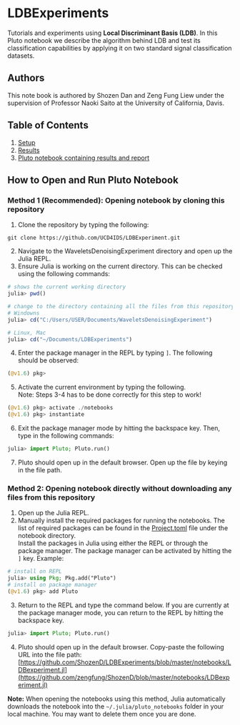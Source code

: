 # LDBExperiments
Tutorials and experiments using **Local Discriminant Basis (LDB)**.
In this Pluto notebook we describe the algorithm behind LDB and test its classification capabilities by applying it on two standard signal classification datasets.

## Authors
This note book is authored by Shozen Dan and Zeng Fung Liew under the supervision of Professor Naoki Saito at the University of California, Davis.

## Table of Contents
1. [Setup](#setup)
2. [Results](#results)
3. [Pluto notebook containing results and report](notebooks/LDBexperiment.jl)

## How to Open and Run Pluto Notebook <a name="setup"></a>
### Method 1 (**Recommended**): Opening notebook by cloning this repository
1. Clone the repository by typing the following:
```shell
git clone https://github.com/UCD4IDS/LDBExperiment.git
```
2. Navigate to the WaveletsDenoisingExperiment directory and open up the Julia REPL.
3. Ensure Julia is working on the current directory. This can be checked using the following commands:
```julia
# shows the current working directory
julia> pwd() 

# change to the directory containing all the files from this repository. Eg:
# Windowns
julia> cd("C:/Users/USER/Documents/WaveletsDenoisingExperiment")

# Linux, Mac
julia> cd("~/Documents/LDBExperiments")
```
4. Enter the package manager in the REPL by typing `]`. The following should be observed:
```julia
(@v1.6) pkg> 
```
5. Activate the current environment by typing the following.   
Note: Steps 3-4 has to be done correctly for this step to work!
```julia
(@v1.6) pkg> activate ./notebooks
(@v1.6) pkg> instantiate
```  

6. Exit the package manager mode by hitting the backspace key. Then, type in the following commands:
```julia
julia> import Pluto; Pluto.run()
```

7. Pluto should open up in the default browser. Open up the file by keying in the file path.

### Method 2: Opening notebook directly without downloading any files from this repository
1. Open up the Julia REPL.
2. Manually install the required packages for running the notebooks. The list of required packages can be found in the [Project.toml](notebooks/Project.toml) file under the notebook directory.  
Install the packages in Julia using either the REPL or through the package manager. The package manager can be activated by hitting the `]` key. Example:
```julia
# install on REPL
julia> using Pkg; Pkg.add("Pluto")
# install on package manager
(@v1.6) pkg> add Pluto
```
3. Return to the REPL and type the command below. If you are currently at the package manager mode, you can return to the REPL by hitting the backspace key.
```julia
julia> import Pluto; Pluto.run()
```
4. Pluto should open up in the default browser. Copy-paste the following URL into the file path:  
[https://github.com/ShozenD/LDBExperiments/blob/master/notebooks/LDBexperiment.jl](https://github.com/zengfung/ShozenD/blob/master/notebooks/LDBexperiment.jl)

**Note:** When opening the notebooks using this method, Julia automatically downloads the notebook into the `~/.julia/pluto_notebooks` folder in your local machine. You may want to delete them once you are done.
